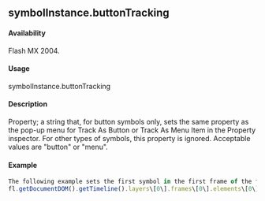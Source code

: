 ## symbolInstance.buttonTracking

#### Availability

Flash MX 2004.

#### Usage

symbolInstance.buttonTracking

#### Description

Property; a string that, for button symbols only, sets the same property as the pop-up menu for Track As Button or Track As Menu Item in the Property inspector. For other types of symbols, this property is ignored. Acceptable values are "button" or "menu".

#### Example

```javascript
The following example sets the first symbol in the first frame of the first layer in the timeline to a Track As Menu Item, as long as that symbol is a button:
fl.getDocumentDOM().getTimeline().layers\[0\].frames\[0\].elements\[0\].buttonTracking = "menu";

```